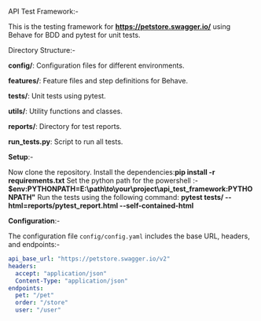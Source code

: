 API Test Framework:-

This is the testing framework for **https://petstore.swagger.io/** using Behave for BDD and pytest for unit tests.

Directory Structure:- 

**config/**: Configuration files for different environments.

**features/**: Feature files and step definitions for Behave.

**tests/**: Unit tests using pytest.

**utils/**: Utility functions and classes.

**reports/**: Directory for test reports.

**run_tests.py**: Script to run all tests.

**Setup**:-

Now clone the repository.
Install the dependencies:**pip install -r requirements.txt**
Set the python path for the powershell :- **$env:PYTHONPATH=E:\path\to\your\project\api_test_framework:PYTHONPATH"**
Run the tests using the following command: **pytest tests/ --html=reports/pytest_report.html --self-contained-html**

**Configuration**:-

The configuration file `config/config.yaml` includes the base URL, headers, and endpoints:-
```yaml
api_base_url: "https://petstore.swagger.io/v2"
headers:
  accept: "application/json"
  Content-Type: "application/json"
endpoints:
  pet: "/pet"
  order: "/store"
  user: "/user"
